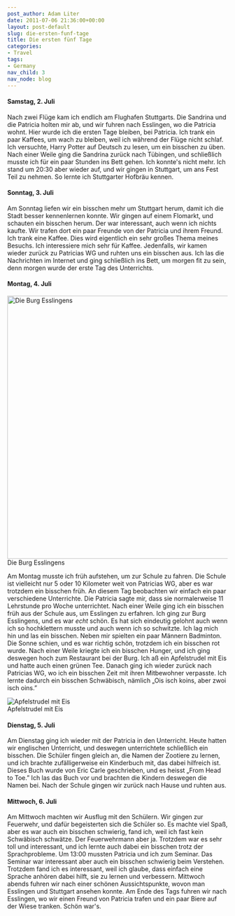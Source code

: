 ```yaml
---
post_author: Adam Liter
date: 2011-07-06 21:36:00+00:00
layout: post-default
slug: die-ersten-funf-tage
title: Die ersten fünf Tage
categories:
- Travel
tags:
- Germany
nav_child: 3
nav_node: blog
---
```


#### Samstag, 2. Juli

Nach zwei Flüge kam ich endlich am Flughafen Stuttgarts. Die Sandrina und die Patricia holten mir ab, und wir fuhren nach Esslingen, wo die Patricia wohnt. Hier wurde ich die ersten Tage bleiben, bei Patricia. Ich trank ein paar Kaffees, um wach zu bleiben, weil ich während der Flüge nicht schlaf. Ich versuchte, Harry Potter auf Deutsch zu lesen, um ein bisschen zu üben. Nach einer Weile ging die Sandrina zurück nach Tübingen, und schließlich musste ich für ein paar Stunden ins Bett gehen. Ich konnte's nicht mehr. Ich stand um 20:30 aber wieder auf, und wir gingen in Stuttgart, um ans Fest Teil zu nehmen. So lernte ich Stuttgarter Hofbräu kennen.

#### Sonntag, 3. Juli

Am Sonntag liefen wir ein bisschen mehr um Stuttgart herum, damit ich die Stadt besser kennenlernen konnte. Wir gingen auf einem Flomarkt, und schauten ein bisschen herum. Der war interessant, auch wenn ich nichts kaufte. Wir trafen dort ein paar Freunde von der Patricia und ihrem Freund. Ich trank eine Kaffee. Dies wird eigentlich ein sehr großes Thema meines Besuchs. Ich interessiere mich sehr für Kaffee. Jedenfalls, wir kamen wieder zurück zu Patricias WG und ruhten uns ein bisschen aus. Ich las die Nachrichten im Internet und ging schließlich ins Bett, um morgen fit zu sein, denn morgen wurde der erste Tag des Unterrichts.

#### Montag, 4. Juli

<div class="img-blog-wrapper">
<img class="img-blog" width="600px" alt="Die Burg Esslingens" src="http://i.imgur.com/tTkK4Wl.jpg" />
<div class="img-blog-caption">Die Burg Esslingens</div>
</div>

Am Montag musste ich früh aufstehen, um zur Schule zu fahren. Die Schule ist vielleicht nur 5 oder 10 Kilometer weit von Patricias WG, aber es war trotzdem ein bisschen früh. An diesem Tag beobachten wir einfach ein paar verschiedene Unterrichte. Die Patricia sagte mir, dass sie normalerweise 11 Lehrstunde pro Woche unterrichtet. Nach einer Weile ging ich ein bisschen früh aus der Schule aus, um Esslingen zu erfahren. Ich ging zur Burg Esslingens, und es war _echt_ schön. Es hat sich eindeutig gelohnt auch wenn ich so hochklettern musste und auch wenn ich so schwitzte. Ich lag mich hin und las ein bisschen. Neben mir spielten ein paar Männern Badminton. Die Sonne schien, und es war richtig schön, trotzdem ich ein bisschen rot wurde. Nach einer Weile kriegte ich ein bisschen Hunger, und ich ging deswegen hoch zum Restaurant bei der Burg. Ich aß ein Apfelstrudel mit Eis und hatte auch einen grünen Tee. Danach ging ich wieder zurück nach Patricias WG, wo ich ein bisschen Zeit mit ihren Mitbewohner verpasste. Ich lernte dadurch ein bisschen Schwäbisch, nämlich „Ois isch koins, aber zwoi isch oins.”

<div class="img-blog-wrapper">
<img class="img-blog" alt="Apfelstrudel mit Eis" src="http://i.imgur.com/1H5nhcv.jpg" />
<div class="img-blog-caption">Apfelstrudel mit Eis</div>
</div>

#### Dienstag, 5. Juli

Am Dienstag ging ich wieder mit der Patricia in den Unterricht. Heute hatten wir englischen Unterricht, und deswegen unterrichtete schließlich ein bisschen. Die Schüler fingen gleich an, die Namen der Zootiere zu lernen, und ich brachte zufälligerweise ein Kinderbuch mit, das dabei hilfreich ist. Dieses Buch wurde von Eric Carle geschrieben, und es heisst „From Head to Toe.” Ich las das Buch vor und brachten die Kindern deswegen die Namen bei. Nach der Schule gingen wir zurück nach Hause und ruhten aus.

#### Mittwoch, 6. Juli

Am Mittwoch machten wir Ausflug mit den Schülern. Wir gingen zur Feuerwehr, und dafür begeisterten sich die Schüler so. Es machte viel Spaß, aber es war auch ein bisschen schwierig, fand ich, weil ich fast kein Schwäbisch schwätze. Der Feuerwehrmann aber ja. Trotzdem war es sehr toll und interessant, und ich lernte auch dabei ein bisschen trotz der Sprachprobleme. Um 13:00 mussten Patricia und ich zum Seminar. Das Seminar war interessant aber auch ein bisschen schwierig beim Verstehen. Trotzdem fand ich es interessant, weil ich glaube, dass einfach eine Sprache anhören dabei hilft, sie zu lernen und verbessern. Mittwoch abends fuhren wir nach einer schönen Aussichtspunkte, wovon man Esslingen und Stuttgart ansehen konnte. Am Ende des Tags fuhren wir nach Esslingen, wo wir einen Freund von Patricia trafen und ein paar Biere auf der Wiese tranken. Schön war's.